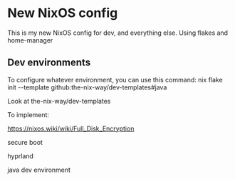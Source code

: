 # New NixOS config 

This is my new NixOS config for dev, and everything else. Using flakes and home-manager

## Dev environments

To configure whatever environment, you can use this command: 
nix flake init --template github:the-nix-way/dev-templates#java

Look at the-nix-way/dev-templates

To implement: 

https://nixos.wiki/wiki/Full_Disk_Encryption

secure boot

hyprland

java dev environment
